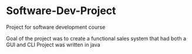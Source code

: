# Software-Dev-Project
Project for software development course

Goal of the project was to create a functional sales system that had both a GUI and CLI
Project was written in java
